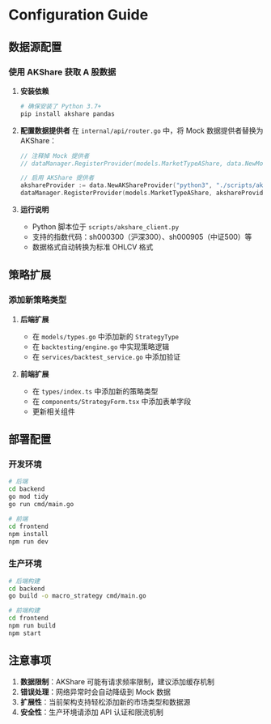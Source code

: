 # Configuration Guide

## 数据源配置

### 使用 AKShare 获取 A 股数据

1. **安装依赖**
   ```bash
   # 确保安装了 Python 3.7+
   pip install akshare pandas
   ```

2. **配置数据提供者**
   在 `internal/api/router.go` 中，将 Mock 数据提供者替换为 AKShare：
   
   ```go
   // 注释掉 Mock 提供者
   // dataManager.RegisterProvider(models.MarketTypeAShare, data.NewMockDataProvider())
   
   // 启用 AKShare 提供者
   akshareProvider := data.NewAKShareProvider("python3", "./scripts/akshare_client.py")
   dataManager.RegisterProvider(models.MarketTypeAShare, akshareProvider)
   ```

3. **运行说明**
   - Python 脚本位于 `scripts/akshare_client.py`
   - 支持的指数代码：sh000300（沪深300）、sh000905（中证500）等
   - 数据格式自动转换为标准 OHLCV 格式

## 策略扩展

### 添加新策略类型

1. **后端扩展**
   - 在 `models/types.go` 中添加新的 `StrategyType`
   - 在 `backtesting/engine.go` 中实现策略逻辑
   - 在 `services/backtest_service.go` 中添加验证

2. **前端扩展**
   - 在 `types/index.ts` 中添加新的策略类型
   - 在 `components/StrategyForm.tsx` 中添加表单字段
   - 更新相关组件

## 部署配置

### 开发环境
```bash
# 后端
cd backend
go mod tidy
go run cmd/main.go

# 前端
cd frontend
npm install
npm run dev
```

### 生产环境
```bash
# 后端构建
cd backend
go build -o macro_strategy cmd/main.go

# 前端构建
cd frontend
npm run build
npm start
```

## 注意事项

1. **数据限制**：AKShare 可能有请求频率限制，建议添加缓存机制
2. **错误处理**：网络异常时会自动降级到 Mock 数据
3. **扩展性**：当前架构支持轻松添加新的市场类型和数据源
4. **安全性**：生产环境请添加 API 认证和限流机制